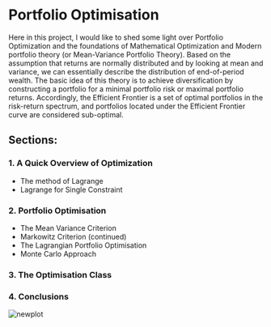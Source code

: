 # Portfolio Optimisation

Here in this project, I would like to shed some light over Portfolio Optimization and the foundations of Mathematical Optimization and Modern portfolio theory (or Mean-Variance Portfolio Theory). Based on the assumption  that returns are normally distributed and by looking at mean and variance, we can essentially describe the distribution of end-of-period wealth.
The basic idea of this theory is to achieve diversification by constructing a portfolio for a minimal portfolio risk or maximal portfolio returns. Accordingly, the Efficient Frontier is a set of optimal portfolios in the risk-return spectrum, and portfolios located under the Efficient Frontier curve are considered sub-optimal.

## Sections:

### 1.  A Quick Overview of Optimization

- The method of Lagrange
- Lagrange for Single Constraint

### 2. Portfolio Optimisation

- The Mean Variance Criterion
- Markowitz Criterion (continued)
- The Lagrangian Portfolio Optimisation
- Monte Carlo Approach

### 3. The Optimisation Class

### 4. Conclusions



![newplot](https://github.com/user-attachments/assets/b53cbfe9-1314-411c-a491-c62152269ed2)
